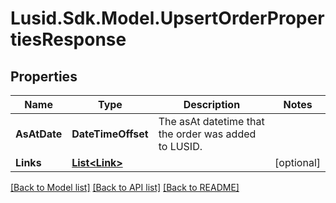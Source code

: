 # Lusid.Sdk.Model.UpsertOrderPropertiesResponse
## Properties

Name | Type | Description | Notes
------------ | ------------- | ------------- | -------------
**AsAtDate** | **DateTimeOffset** | The asAt datetime that the order was added to LUSID. | 
**Links** | [**List&lt;Link&gt;**](Link.md) |  | [optional] 

[[Back to Model list]](../README.md#documentation-for-models) [[Back to API list]](../README.md#documentation-for-api-endpoints) [[Back to README]](../README.md)

